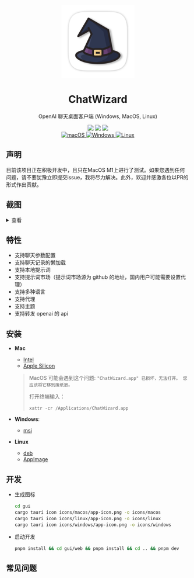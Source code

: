 <p align="center">
  <img width="200" src="./assets/logo.png" alt="ChatWizard">
  <h1 align="center">ChatWizard</h1>
  <p align="center">OpenAI 聊天桌面客户端 (Windows, MacOS, Linux)</p>
</p>

<div align=center>
  <div align=center>
  </div>
  <div>
    <img src="https://img.shields.io/github/package-json/v/lisiur/ChatWizard" />
    <img src="https://visitor-badge.glitch.me/badge?page_id=lisiur.ChatWizard" />
    <img src="https://img.shields.io/github/downloads/lisiur/ChatWizard/total" />
  </div>
  <div>
    <a href="https://github.com/Synaptrix/ChatGPT-Desktop/releases/latest">
      <img alt="macOS" src="https://img.shields.io/badge/-macOS-black?logo=apple&logoColor=white" />
    </a>
    <a href="https://github.com/Synaptrix/ChatGPT-Desktop/releases/latest">
      <img alt="Windows" src="https://img.shields.io/badge/-Windows-blue?logo=windows&logoColor=white" />
    </a>
    <a href="https://github.com/Synaptrix/ChatGPT-Desktop/releases/latest">
      <img alt="Linux" src="https://img.shields.io/badge/-Linux-yellow?logo=linux&logoColor=white" />
    </a>
  </div>
</div>

## 声明

目前该项目正在积极开发中，且只在MacOS M1上进行了测试。如果您遇到任何问题，请不要犹豫立即提交issue，我将尽力解决。此外，欢迎并感激各位以PR的形式作出贡献。

## 截图

<details>
<summary>查看</summary>
<img src="./assets/live.gif" />
<img src="./assets/chat.jpeg" />
<img src="./assets/chat-config.jpeg" />
<img src="./assets/prompt.jpeg" />
<img src="./assets/prompt-market.jpeg" />
<img src="./assets/prompt-market2.jpeg" />
<img src="./assets/settings.jpeg" />
</details>


## 特性

- 支持聊天参数配置
- 支持聊天记录的懒加载
- 支持本地提示词
- 支持提示词市场（提示词市场源为 github 的地址，国内用户可能需要设置代理）
- 支持多种语言
- 支持代理
- 支持主题
- 支持转发 openai 的 api

## 安装

- **Mac**

    - [Intel](https://github.com/lisiur/ChatWizard/releases/download/v0.0.41/ChatWizard_0.0.41_x64.dmg)
    - [Apple Silicon](https://github.com/lisiur/ChatWizard/releases/download/v0.0.41/ChatWizard_0.0.41_aarch64.dmg)

    > MacOS 可能会遇到这个问题: `"ChatWizard.app" 已损坏，无法打开。 您应该将它移到废纸篓。`
    > 
    > 打开终端输入：
    > 
    > ```shell
    > xattr -cr /Applications/ChatWizard.app
    > ```

- **Windows**: 

    - [msi](https://github.com/lisiur/ChatWizard/releases/download/v0.0.41/ChatWizard_0.0.41_x64_en-US.msi)

- **Linux**
    - [deb](https://github.com/lisiur/ChatWizard/releases/download/v0.0.41/chat-wizard_0.0.41_amd64.deb)
    - [AppImage](https://github.com/lisiur/ChatWizard/releases/download/v0.0.41/chat-wizard_0.0.41_amd64.AppImage)

## 开发

- 生成图标

    ```bash
    cd gui
    cargo tauri icon icons/macos/app-icon.png -o icons/macos
    cargo tauri icon icons/linux/app-icon.png -o icons/linux
    cargo tauri icon icons/windows/app-icon.png -o icons/windows
    ```
- 启动开发
    ```bash
    pnpm install && cd gui/web && pnpm install && cd .. && pnpm dev
    ```

## 常见问题


